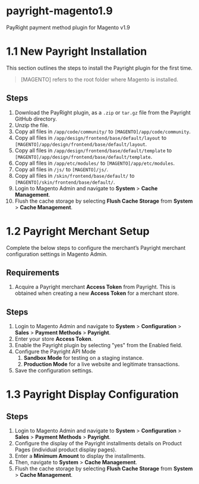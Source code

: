 # payright-magento1.9

PayRight payment method plugin for Magento v1.9

# 1.1 New Payright Installation

This section outlines the steps to install the Payright plugin for the first time.

>  [MAGENTO] refers to the root folder where Magento is installed.

## Steps

1. Download the PayRight plugin, as a `.zip` or `tar.gz` file from the Payright GitHub directory.
2. Unzip the file.
3. Copy all files in `/app/code/community/` to `[MAGENTO]/app/code/community`.
4. Copy all files in `/app/design/frontend/base/default/layout` to `[MAGENTO]/app/design/frontend/base/default/layout`.
5. Copy all files in `/app/design/frontend/base/default/template` to `[MAGENTO]/app/design/frontend/base/default/template`.
6. Copy all files in `/app/etc/modules/`  to `[MAGENTO]/app/etc/modules`.
7. Copy all files in `/js/`  to `[MAGENTO]/js/`.
8. Copy all files in `/skin/frontend/base/default/` to `[MAGENTO]/skin/frontend/base/default/`.
9. Login to Magento Admin and navigate to **System** > **Cache Management**.
10. Flush the cache storage by selecting **Flush Cache Storage** from **System** > **Cache Management**.

# 1.2  Payright Merchant Setup

Complete the below steps to configure the merchant’s Payright merchant configuration settings in Magento Admin.

## Requirements

1. Acquire a Payright merchant **Access Token** from Payright. This is obtained when creating a new **Access Token** for a merchant store.

## Steps

1. Login to Magento Admin and navigate to **System** > **Configuration** > **Sales** > **Payment Methods** > **Payright**.
2. Enter your store **Access Token**.
3. Enable the Payright plugin by selecting "yes" from the Enabled field.
4. Configure the Payright API Mode
   1. **Sandbox Mode** for testing on a staging instance.
   2. **Production Mode** for a live website and legitimate transactions.
5. Save the configuration settings.

# 1.3  Payright Display Configuration

## Steps

1. Login to Magento Admin and navigate to **System** > **Configuration** > **Sales** > **Payment Methods** > **Payright**.
2. Configure the display of the Payright installments details on Product Pages (individual product display pages).
3. Enter a **Minimum Amount** to display the installments.
4. Then, navigate to **System** > **Cache Management**.
5. Flush the cache storage by selecting **Flush Cache Storage** from **System** > **Cache Management**.